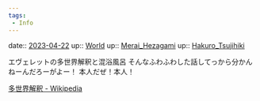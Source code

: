 ```yaml
---
tags:
 - Info
---
```


date:: [2023-04-22](/Daily_Note/2023-04-22.md)
up:: [World](Bar/Novel/Topics/World.md)
up:: [Merai_Hezagami](../Bar/Novel/Nacaria/Merai_Hezagami.md)
up:: [Hakuro_Tsujihiki](Hakuro_Tsujihiki.md)

エヴェレットの多世界解釈と混浴風呂
そんなふわふわした話してっから分かんねーんだろーがよー！
本人だぜ！本人！

[多世界解釈 - Wikipedia](https://ja.wikipedia.org/wiki/%E5%A4%9A%E4%B8%96%E7%95%8C%E8%A7%A3%E9%87%88)